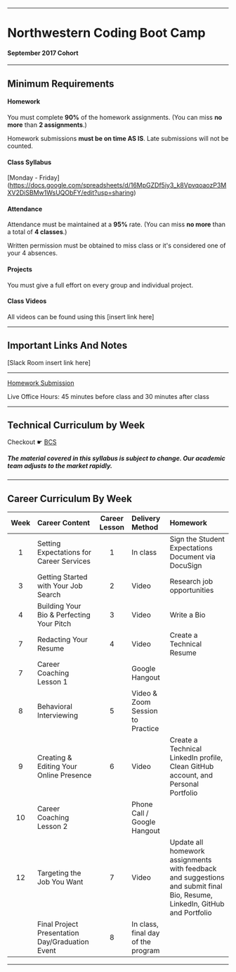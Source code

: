 -----------------------------------------
# Northwestern Coding Boot Camp

#### September 2017 Cohort


-----------------------------------------


## Minimum Requirements


#### Homework


You must complete **90%** of the homework assignments. (You can miss **no more** than **2 assignments**.)


Homework submissions **must be on time AS IS**. Late submissions will not be counted.


#### Class Syllabus

[Monday - Friday] (https://docs.google.com/spreadsheets/d/16MpGZDf5iy3_k8VpvqoaozP3MXV2DiSBMw1WsUQObFY/edit?usp=sharing)


#### Attendance


Attendance must be maintained at a **95%** rate. (You can miss **no more** than a total of **4 classes**.)


Written permission must be obtained to miss class or it's considered one of your 4 absences.


#### Projects


You must give a full effort on every group and individual project.


#### Class Videos

All videos can be found using this [insert link here]

-----------------------------------------


## Important Links And Notes


[Slack Room insert link here]

-----------------------------------------


[Homework Submission](http://bootcampspot-v2.com)


Live Office Hours: 45 minutes before class and 30 minutes after class


-----------------------------------------
## Technical Curriculum by Week

Checkout ☛ [BCS](http://bootcampspot-v2.com)

##### The material covered in this syllabus is subject to change. Our academic team adjusts to the market rapidly.

-----------------------------------------
## Career Curriculum By Week

| Week  | Career Content | Career Lesson | Delivery Method | Homework |
| :---: | :------------- | :-----------: | :-------------- | :------- |
| 1  | Setting Expectations for Career Services        | 1 | In class                           | Sign the Student Expectations Document via DocuSign                                                                        |
| 3  | Getting Started with Your Job Search            | 2 | Video                              | Research job opportunities                                                                                                 |
| 4  | Building Your Bio & Perfecting Your Pitch       | 3 | Video                              | Write a Bio                                                                                                                |
| 7  | Redacting Your Resume                           | 4 | Video                              | Create a Technical Resume                                                                                                  |
| 7  | Career Coaching Lesson 1                        |   | Google Hangout                     |                                                                                                                            |
| 8  | Behavioral Interviewing                         | 5 | Video & Zoom Session to Practice   |                                                                                                                            |
| 9  | Creating & Editing Your Online Presence         | 6 | Video                              | Create a Technical LinkedIn profile, Clean GitHub account, and Personal Portfolio                                          |
| 10 | Career Coaching Lesson 2                        |   | Phone Call / Google Hangout        |                                                                                                                            |
| 12 | Targeting the Job You Want                      | 7 | Video                              | Update all homework assignments with feedback and suggestions and submit final Bio, Resume, LinkedIn, GitHub and Portfolio |
|    | Final Project Presentation Day/Graduation Event | 8 | In class, final day of the program |                                                                                                                            |

-----------------------------------------



